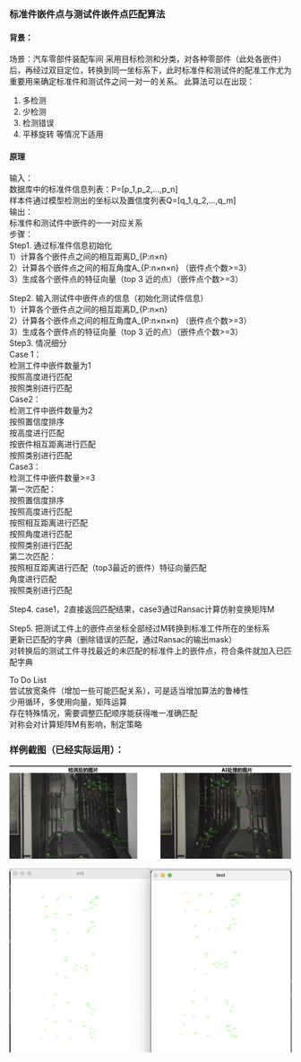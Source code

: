 ### 标准件嵌件点与测试件嵌件点匹配算法
#### 背景：
场景：汽车零部件装配车间
采用目标检测和分类，对各种零部件（此处各嵌件）后，再经过双目定位，转换到同一坐标系下，此时标准件和测试件的配准工作尤为重要用来确定标准件和测试件之间一对一的关系。
此算法可以在出现：
1. 多检测
2. 少检测
3. 检测错误
4. 平移旋转
等情况下适用

#### 原理  
输入：  
	数据库中的标准件信息列表：P=[p_1,p_2,…,p_n]   
	样本件通过模型检测出的坐标以及置信度列表Q=[q_1,q_2,…,q_m]  
输出：  
	标准件和测试件中嵌件的一一对应关系  
步骤：  
Step1. 通过标准件信息初始化  
1）计算各个嵌件点之间的相互距离D_{P:n×n}   
2）计算各个嵌件点之间的相互角度A_{P:n×n×n} （嵌件点个数>=3）  
3）生成各个嵌件点的特征向量（top 3 近的点）（嵌件点个数>=3）  

Step2. 输入测试件中嵌件点的信息（初始化测试件信息）  
1）计算各个嵌件点之间的相互距离D_{P:n×n}   
2）计算各个嵌件点之间的相互角度A_{P:n×n×n} （嵌件点个数>=3）  
3）生成各个嵌件点的特征向量（top 3 近的点）（嵌件点个数>=3）  
Step3. 情况细分  
Case 1：  
    检测工件中嵌件数量为1  
	按照高度进行匹配  
	按照类别进行匹配  
Case2：  
    检测工件中嵌件数量为2  
	按照置信度排序  
	按高度进行匹配  
	按嵌件相互距离进行匹配  
	按照类别进行匹配  
Case3：  
    检测工件中嵌件数量>=3  
第一次匹配：  
	按照置信度排序  
	按照高度进行匹配  
	按照相互距离进行匹配  
	按照角度进行匹配  
	按照类别进行匹配  
第二次匹配：  
	按照相互距离进行匹配（top3最近的嵌件）特征向量匹配  
	角度进行匹配  
	按照类别进行匹配  

Step4. case1，2直接返回匹配结果，case3通过Ransac计算仿射变换矩阵M  

Step5. 把测试工件上的嵌件点坐标全部经过M转换到标准工件所在的坐标系  
	更新已匹配的字典（删除错误的匹配，通过Ransac的输出mask）  
	对转换后的测试工件寻找最近的未匹配的标准件上的嵌件点，符合条件就加入已匹配字典  
	
To Do List  
	尝试放宽条件（增加一些可能匹配关系），可是适当增加算法的鲁棒性  
	少用循环，多使用向量，矩阵运算  
	存在特殊情况，需要调整匹配顺序能获得唯一准确匹配  
	对称会对计算矩阵M有影响，制定策略  
	
### 样例截图（已经实际运用）：
![sample](./res/sample.png)

![2d sample](./res/2.png)

